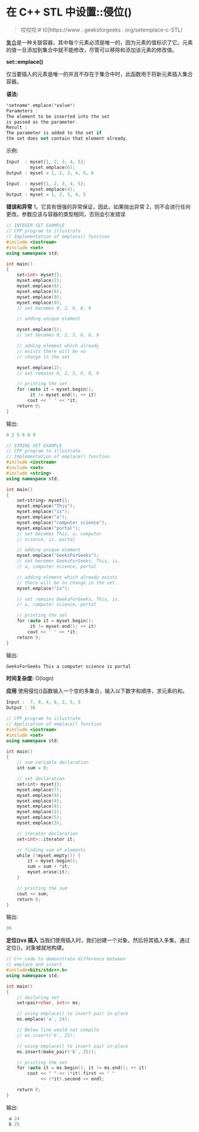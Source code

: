 # 在 C++ STL 中设置::侵位()

> 哎哎哎:# t0]https://www . geeksforgeeks . org/setemplace-c-STL/

[集合](https://www.geeksforgeeks.org/set-in-cpp-stl/)是一种关联容器，其中每个元素必须是唯一的，因为元素的值标识了它。元素的值一旦添加到集合中就不能修改，尽管可以移除和添加该元素的修改值。

**set::emplace()**

仅当要插入的元素是唯一的并且不存在于集合中时，此函数用于将新元素插入集合容器。

**语法:**

```cpp
*setname*.emplace(*value*)
Parameters :
The element to be inserted into the set
is passed as the parameter.
Result :
The parameter is added to the set if 
the set does not contain that element already.

```

示例:

```cpp
Input  : myset{1, 2, 3, 4, 5};
         myset.emplace(6);
Output : myset = 1, 2, 3, 4, 5, 6

Input  : myset{1, 2, 3, 4, 5};
         myset.emplace(4);
Output : myset = 1, 2, 3, 4, 5

```

**错误和异常**
1。它具有很强的异常保证，因此，如果抛出异常
2，则不会进行任何更改。参数应该与容器的类型相同，否则会引发错误

```cpp
// INTEGER SET EXAMPLE
// CPP program to illustrate
// Implementation of emplace() function
#include <iostream>
#include <set>
using namespace std;

int main()
{
    set<int> myset{};
    myset.emplace(2);
    myset.emplace(6);
    myset.emplace(8);
    myset.emplace(9);
    myset.emplace(0);
    // set becomes 0, 2, 6, 8, 9

    // adding unique element

    myset.emplace(5);
    // set becomes 0, 2, 5, 6, 8, 9

    // adding element which already
    // exists there will be no
    // change in the set

    myset.emplace(2);
    // set remains 0, 2, 5, 6, 8, 9

    // printing the set
    for (auto it = myset.begin();
         it != myset.end(); ++ it)
        cout << ' ' << *it;
    return 0;
}
```

输出:

```cpp
0 2 5 6 8 9

```

```cpp
// STRING SET EXAMPLE
// CPP program to illustrate
// Implementation of emplace() function
#include <iostream>
#include <set>
#include <string>
using namespace std;

int main()
{
    set<string> myset{};
    myset.emplace("This");
    myset.emplace("is");
    myset.emplace("a");
    myset.emplace("computer science");
    myset.emplace("portal");
    // set becomes This, a, computer
    // science, is, portal

    // adding unique element
    myset.emplace("GeeksForGeeks");
    // set becomes GeeksForGeeks, This, is,
    // a, computer science, portal

    // adding element which already exists
    // there will be no change in the set
    myset.emplace("is");

    // set remains GeeksForGeeks, This, is,
    // a, computer science, portal

    // printing the set
    for (auto it = myset.begin();
         it != myset.end(); ++ it)
        cout << ' ' << *it;
    return 0;
}
```

输出:

```cpp
GeeksForGeeks This a computer science is portal

```

**时间复杂度:** O(logn)

**应用**
使用侵位()函数输入一个空的多集合，输入以下数字和顺序，求元素的和。

```cpp
Input :  7, 9, 4, 6, 2, 5, 3
Output : 36
```

```cpp
// CPP program to illustrate
// Application of emplace() function
#include <iostream>
#include <set>
using namespace std;

int main()
{
    // sum variable declaration
    int sum = 0;

    // set declaration
    set<int> myset{};
    myset.emplace(7);
    myset.emplace(9);
    myset.emplace(4);
    myset.emplace(6);
    myset.emplace(2);
    myset.emplace(5);
    myset.emplace(3);

    // iterator declaration
    set<int>::iterator it;

    // finding sum of elements
    while (!myset.empty()) {
        it = myset.begin();
        sum = sum + *it;
        myset.erase(it);
    }

    // printing the sum
    cout << sum;
    return 0;
}
```

输出:

```cpp
36

```

**定位()vs 插入**
当我们使用插入时，我们创建一个对象，然后将其插入多集。通过定位()，对象被就地构建。

```cpp
// C++ code to demonstrate difference between
// emplace and insert
#include<bits/stdc++.h>
using namespace std;

int main()
{
    // declaring set
    set<pair<char, int>> ms;

    // using emplace() to insert pair in-place
    ms.emplace('a', 24);

    // Below line would not compile
    // ms.insert('b', 25);    

    // using emplace() to insert pair in-place
    ms.insert(make_pair('b', 25));    

    // printing the set
    for (auto it = ms.begin(); it != ms.end(); ++ it)
        cout << " " << (*it).first << " " 
             << (*it).second << endl;

    return 0;
}
```

输出:

```cpp
 a 24
 b 25

```